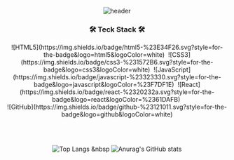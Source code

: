 <div align="center">

![header](https://capsule-render.vercel.app/api?type=waving&color=timeauto&height=200&section=header&text=JunYoung,%20Jung&fontColor=ffffff&fontSize=90&fontAlign=58&fontAlignY=32&desc=Day_Tea&descSize=25&descAlign=85&descAlignY=53&animation=fadeIn)

<h3 align="center">🛠 Teck Stack 🛠</h3>
<p align="center">
![HTML5](https://img.shields.io/badge/html5-%23E34F26.svg?style=for-the-badge&logo=html5&logoColor=white)</a>&nbsp
![CSS3](https://img.shields.io/badge/css3-%231572B6.svg?style=for-the-badge&logo=css3&logoColor=white)</a>&nbsp
![JavaScript](https://img.shields.io/badge/javascript-%23323330.svg?style=for-the-badge&logo=javascript&logoColor=%23F7DF1E)</a>&nbsp
![React](https://img.shields.io/badge/react-%2320232a.svg?style=for-the-badge&logo=react&logoColor=%2361DAFB)</a>&nbsp
</br>
![GitHub](https://img.shields.io/badge/github-%23121011.svg?style=for-the-badge&logo=github&logoColor=white)
</p>

</br>
</br>

![Top Langs](https://github-readme-stats.vercel.app/api/top-langs/?username=DayTeaJun&langs_count=10&layout=compact&theme=dark)
&nbsp
![Anurag's GitHub stats](https://github-readme-stats.vercel.app/api?username=DayTeaJun&show_icons=true&theme=dracula)

</div>
